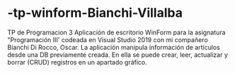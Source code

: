 # -tp-winform-Bianchi-Villalba
 TP de Programacion 3
Aplicación de escritorio WinForm para la asignatura "Programación III' codeada en Visual Studio 2019 con mi compañero Bianchi Di Rocco, Oscar.
La aplicación manipula información de artículos desde una DB previamente creada. En ella se puede crear, leer, actualizar y borrar (CRUD) registros en un apartado gráfico.
